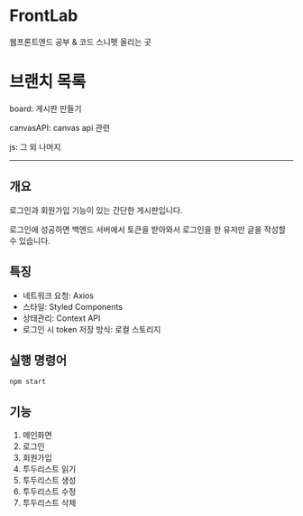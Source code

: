 # FrontLab

웹프론트엔드 공부 & 코드 스니펫 올리는 곳

# 브랜치 목록

board: 게시판 만들기

canvasAPI: canvas api 관련

js: 그 외 나머지

---


## 개요

로그인과 회원가입 기능이 있는 간단한 게시판입니다.

로그인에 성공하면 백엔드 서버에서 토큰을 받아와서 로그인을 한 유저만 글을 작성할 수 있습니다.

## 특징

- 네트워크 요청: Axios
- 스타일: Styled Components
- 상태관리: Context API
- 로그인 시 token 저장 방식: 로컬 스토리지

## 실행 명령어

`npm start`

## 기능

1. 메인화면
2. 로그인
3. 회원가입
4. 투두리스트 읽기
5. 투두리스트 생성
6. 투두리스트 수정
7. 투두리스트 삭제



